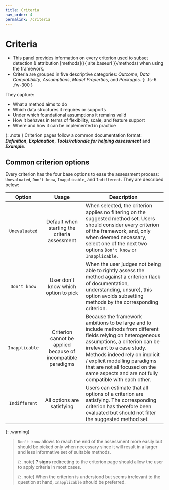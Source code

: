 ```yaml
---
title: Criteria
nav_order: 4
permalink: /criteria
---
```


# Criteria

- This panel provides information on every criterion used to subset detection & attribution [methods]({{ site.baseurl }}/methods) when using the framework.
- Criteria are grouped in five descriptive categories: *Outcome*, *Data Compatibility*, *Assumptions*, *Model Properties*, and *Packages*.
{: .fs-6 .fw-300 }

They capture: 
- What a method aims to do
- Which data structures it requires or supports
- Under which foundational assumptions it remains valid
- How it behaves in terms of flexibility, scale, and feature support
- Where and how it can be implemented in practice

{: .note }
Criterion pages follow a common documentation format: ***Definition***, ***Explanation***, ***Tools/rationale for helping assessment*** and ***Example***.


## Common criterion options

Every criterion has the four base options to ease the assessment process: `Unevaluated`, `Don't know`, `Inapplicable`, and `Indifferent`. They are described below:


|  **Option**        | **Usage**                  | **Description**                  |
|:------------------:|:--------------------------:|---------------------------------|
| `Unevaluated`      | Default when starting the criteria assessment | When selected, the criterion applies no filtering on the suggested method set. Users should consider every criterion of the framework, and, only when deemed necessary, select one of the next two options `Don't know` or `Inapplicable`. |
| `Don't know`       | User don't know which option to pick | When the user judges not being able to rightly assess the method against a criterion (lack of documentation, understanding, unsure), this option avoids subsetting methods by the corresponding criterion. |
| `Inapplicable`     | Criterion cannot be applied because of incompatible paradigms | Because the framework ambitions to be large and to include methods from different fields relying on heterogeneous assumptions, a criterion can be irrelevant to a case study. Methods indeed rely on implicit / explicit modelling paradigms that are not all focused on the same aspects and are not fully compatible with each other. |
| `Indifferent`      | All options are satisfying | Users can estimate that all options of a criterion are satisfying. The corresponding criterion has therefore been evaluated but should not filter the suggested method set. |

{: .warning}
> `Don't know` allows to reach the end of the assessment more easily but should be picked only when necessary since it will result in a larger and less informative set of suitable methods.
> 
> {: .note}
> **? signs** redirecting to the criterion page should allow the user to apply criteria in most cases.
> 
> {: .note}
> When the criterion is understood but seems irrelevant to the question at hand, `Inapplicable` should be preferred.
  